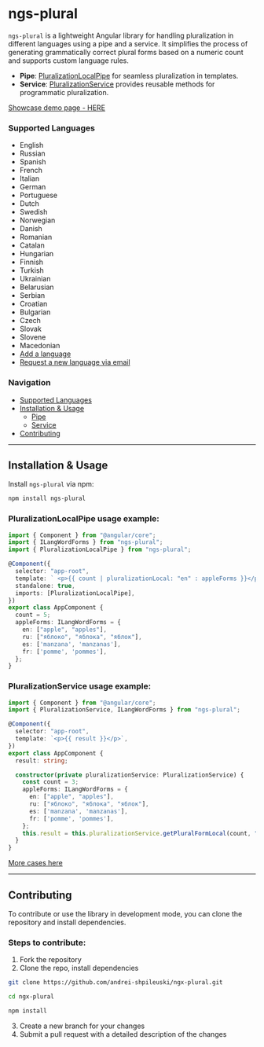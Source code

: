# ngs-plural

`ngs-plural` is a lightweight Angular library for handling pluralization in different languages using a pipe and a service. It simplifies the process of generating grammatically correct plural forms based on a numeric count and supports custom language rules.

- **Pipe**: [PluralizationLocalPipe](#pluralizationlocalpipe-example) for seamless pluralization in templates.
- **Service**: [PluralizationService](#pluralizationservice-example) provides reusable methods for programmatic pluralization.

[Showcase demo page - HERE](https://ngs-plural.onrender.com)

### Supported Languages
- English
- Russian
- Spanish
- French 
- Italian
- German
- Portuguese
- Dutch
- Swedish
- Norwegian
- Danish
- Romanian
- Catalan
- Hungarian
- Finnish
- Turkish
- Ukrainian
- Belarusian
- Serbian
- Croatian
- Bulgarian
- Czech
- Slovak
- Slovene
- Macedonian
- [Add a language](#contributing)
- [Request a new language via email](mailto:andrei.shpileuski.work@gmail.com)

### Navigation

- [Supported Languages](#supported-languages)
- [Installation & Usage](#installation--usage)
  - [Pipe](#pluralizationlocalpipe-example)
  - [Service](#pluralizationservice-example)
- [Contributing](#contributing)

---

## Installation & Usage

Install `ngs-plural` via npm:

```bash
npm install ngs-plural
```

### PluralizationLocalPipe usage example:

```typescript
import { Component } from "@angular/core";
import { ILangWordForms } from "ngs-plural";
import { PluralizationLocalPipe } from "ngs-plural";

@Component({
  selector: "app-root",
  template: ` <p>{{ count | pluralizationLocal: "en" : appleForms }}</p> `,
  standalone: true,
  imports: [PluralizationLocalPipe],
})
export class AppComponent {
  count = 5;
  appleForms: ILangWordForms = {
    en: ["apple", "apples"],
    ru: ["яблоко", "яблока", "яблок"],
    es: ['manzana', 'manzanas'],
    fr: ['pomme', 'pommes'],
  };
}
```

### PluralizationService usage example:

```typescript
import { Component } from "@angular/core";
import { PluralizationService, ILangWordForms } from "ngs-plural";

@Component({
  selector: "app-root",
  template: `<p>{{ result }}</p>`,
})
export class AppComponent {
  result: string;

  constructor(private pluralizationService: PluralizationService) {
    const count = 3;
    appleForms: ILangWordForms = {
      en: ["apple", "apples"],
      ru: ["яблоко", "яблока", "яблок"],
      es: ['manzana', 'manzanas'],
      fr: ['pomme', 'pommes'],
    };
    this.result = this.pluralizationService.getPluralFormLocal(count, "ru", appleForms);
  }
}
```

[More cases here](https://ngs-plural.onrender.com)

---

## Contributing

To contribute or use the library in development mode, you can clone the repository and install dependencies.

### Steps to contribute:

1. Fork the repository
2. Clone the repo, install dependencies

```bash
git clone https://github.com/andrei-shpileuski/ngx-plural.git
```

```bash
cd ngx-plural
```

```bash
npm install
```

3. Create a new branch for your changes
4. Submit a pull request with a detailed description of the changes
